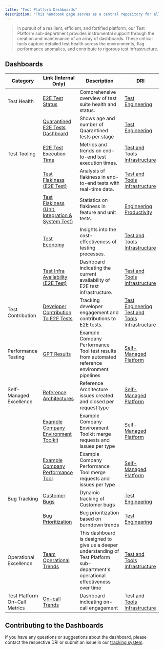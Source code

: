 ```yaml
---
title: "Test Platform Dashboards"
description: "This handbook page serves as a central repository for all our Test Platform dashboard details"
---
```


> In pursuit of a resilient, efficient, and fortified platform, our Test Platform sub-department provides instrumental
> support through the creation and maintenance of an array of dashboards. These critical tools capture detailed test
> health across the environments, flag performance anomalies, and contribute to rigorous test infrastructure.

## Dashboards

| Category                | Link (Internal Only)                                                                                                                                                                                                                                                                                                                                                                                             | Description                                                                         | DRI                                                                                                                |
|-------------------------|------------------------------------------------------------------------------------------------------------------------------------------------------------------------------------------------------------------------------------------------------------------------------------------------------------------------------------------------------------------------------------------------------------------|-------------------------------------------------------------------------------------|--------------------------------------------------------------------------------------------------------------------|
| Test Health             | [E2E Test Status](https://dashboards.quality.example_company.net/d/tR_SmBDVk/main-runs)                                                                                                                                                                                                                                                                                                                                   | Comprehensive overview of test suite health and status.                             | [Test Engineering](test-engineering-team)                                                                          |
|                         | [Quarantined E2E Tests Dashboard](https://10az.online.tableau.com/#/site/example_company/views/TestPlatformQuarantinedE2ETestsMetrics/TestPlatform-QuarantinedE2ETestsDashboard?:iid=1)                                                                                                                                                                                                                                   | Shows age and number of Quarantined tests per stage                                 | [Test Engineering](test-engineering-team)                                                |
| Test Tooling            | [E2E Test Execution Time](https://10az.online.tableau.com/#/site/example_company/views/E2ETestRuntimes_17111139395120/E2Etestruntimemetrics/58847ec0-78b4-4d7c-aa30-e1db9fe87e22/aac170e4-8270-4cf7-89b3-4b9a7d32e10d)                                                                                                                                                                                                    | Metrics and trends on end-to-end test execution times.                              | [Test and Tools Infrastructure](test-and-tools-infrastructure-team)                                                |
|                         | [Test Flakiness (E2E Test)](https://dashboards.quality.example_company.net/d/edgcentzu45q8b/test-stability-by-group?orgId=1&var-run_type=nightly&var-stage=All&var-product_group=All&from=now-14d&to=now)                                                                                                                                                                                                                 | Analysis of flakiness in end-to-end tests with real-time data.                      | [Test and Tools Infrastructure](test-and-tools-infrastructure-team)                                                |
|                         | [Test Flakiness (Unit, Integration & System Test)](https://10az.online.tableau.com/#/site/example_company/workbooks/2283052/views)                                                                                                                                                                                                                                                                                        | Statistics on flakiness in feature and unit tests.                                  | [Engineering Productivity](../engineering-productivity)                                                            |
|                         | [Test Economy](https://10az.online.tableau.com/#/site/example_company/views/DRAFTTestEconomyMetrics/TestEconomyMetricsDashboard?:iid=3)                                                                                                                                                                                                                                                                                   | Insights into the cost-effectiveness of testing processes.                          | [Test and Tools Infrastructure](test-and-tools-infrastructure-team)                                                |
|                         | [Test Infra Availability (E2E Test)](https://dashboards.example_company.net/d/ci-runners-main/ci-runners3a-overview?orgId=1&var-PROMETHEUS_DS=mimir-example_company-gprd&var-environment=gprd&var-stage=main&var-shard=qa-runners&from=now-24h&to=now&viewPanel=2211350843) | Dashboard indicating the current availability of E2E test infrastructure.           | [Test and Tools Infrastructure](test-and-tools-infrastructure-team)                                                |
| Test Contribution       | [Developer Contribution To E2E Tests](https://10az.online.tableau.com/#/site/example_company/views/TestPlatformDeveloperContributionDashboard/TestPlatformDeveloperContributionDashboard?:iid=2)                                                                                                                                                                                                                          | Tracking developer engagement and contributions to E2E tests.                       | [Test Engineering](test-engineering-team) <br> [Test and Tools Infrastructure](test-and-tools-infrastructure-team) |
| Performance Testing     | [GPT Results](https://example_company.com/example_company-org/quality/performance/-/wikis/home)                                                                                                                                                                                                                                                                                                                                    | Example Company Performance Tool test results from automated reference environment pipelines | [Self-Managed Platform](self-managed-platform-team)                                                                |
| Self-Managed Excellence | [Reference Architectures](https://10az.online.tableau.com/#/site/example_company/views/DRAFTSelf-ManagedExcellenceMetrics/ReferenceArchitectures)                                                                                                                                                                                                                                                                         | Reference Architecture issues created and closed per request type                   | [Self-Managed Platform](self-managed-platform-team)                                                                |
|                         | [Example Company Environment Toolkit](https://10az.online.tableau.com/#/site/example_company/views/DRAFTSelf-ManagedExcellenceMetrics/GitlabEnvironmentToolkit)                                                                                                                                                                                                                                                                    | Example Company Environment Toolkit merge requests and issues per type                       | [Self-Managed Platform](self-managed-platform-team)                                                                |
|                         | [Example Company Performance Tool](https://10az.online.tableau.com/#/site/example_company/views/DRAFTSelf-ManagedExcellenceMetrics/GitlabPerformanceTool)                                                                                                                                                                                                                                                                          | Example Company Performance Tool merge requests and issues per type                          | [Self-Managed Platform](self-managed-platform-team)                                                                |
| Bug Tracking            | [Customer Bugs](https://10az.online.tableau.com/#/site/example_company/views/OpenBugAgeOBA/CustomerBugsDashboard?:iid=1)                                                                                                                                                                                                                                                                                                  | Dynamic tracking of Customer bugs                                                   | [Test Engineering](test-engineering-team)                                                                          |
|                         | [Bug Prioritization](https://10az.online.tableau.com/#/site/example_company/views/OpenBugAgeOBA/BugPrioritizationDashboard?:iid=1)                                                                                                                                                                                                                                                                                        | Bug prioritization based on burndown trends                                         | [Test Engineering](test-engineering-team)                                                                          |
| Operational Excellence| [Team Operational Trends](https://10az.online.tableau.com/t/example_company/views/TeamProductivityMetricsforTTI/DashboardwithDocumentation/8c6fdf45-8ebb-4858-95a4-df9f9ef94d34/fb1e8aca-b0fb-45af-ad2b-0463ef51b491) | This dashboard is designed to give us a deeper understanding of Test Platform sub-department's operational effectiveness over time | [Test and Tools Infrastructure](test-and-tools-infrastructure-team) | 
| Test Platform On-Call Metrics | [On-call Trends](https://10az.online.tableau.com/t/example_company/views/TestPlatformTeamOn-CallSETEngagements/TestPlatformOn-CallMetricsDashboard) | Dashboard indicating on-call engagement | [Test and Tools Infrastructure](test-and-tools-infrastructure-team) |    

## Contributing to the Dashboards

If you have any questions or suggestions about the dashboard, please contact the respective DRI or submit an issue in
our [tracking system](https://example_company.com/example_company-org/quality/quality-engineering/team-tasks/-/issues/new).
